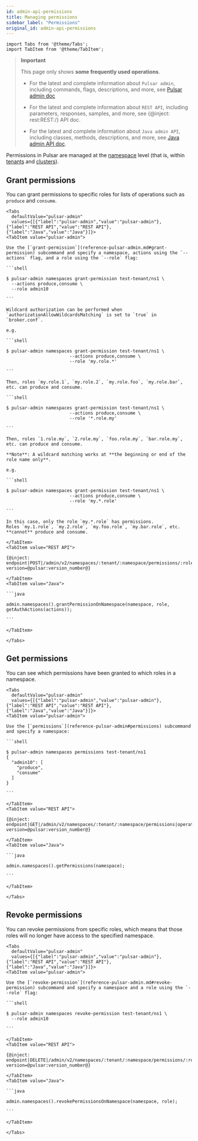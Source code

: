 ```yaml
---
id: admin-api-permissions
title: Managing permissions
sidebar_label: "Permissions"
original_id: admin-api-permissions
---
```


````mdx-code-block
import Tabs from '@theme/Tabs';
import TabItem from '@theme/TabItem';
````


> **Important**
>
> This page only shows **some frequently used operations**.
>
> - For the latest and complete information about `Pulsar admin`, including commands, flags, descriptions, and more, see [Pulsar admin doc](https://pulsar.apache.org/tools/pulsar-admin/)
> 
> - For the latest and complete information about `REST API`, including parameters, responses, samples, and more, see {@inject: rest:REST:/} API doc.
> 
> - For the latest and complete information about `Java admin API`, including classes, methods, descriptions, and more, see [Java admin API doc](https://pulsar.apache.org/api/admin/).

Permissions in Pulsar are managed at the [namespace](reference-terminology.md#namespace) level
(that is, within [tenants](reference-terminology.md#tenant) and [clusters](reference-terminology.md#cluster)).

## Grant permissions

You can grant permissions to specific roles for lists of operations such as `produce` and `consume`.

````mdx-code-block
<Tabs 
  defaultValue="pulsar-admin"
  values={[{"label":"pulsar-admin","value":"pulsar-admin"},{"label":"REST API","value":"REST API"},{"label":"Java","value":"Java"}]}>
<TabItem value="pulsar-admin">

Use the [`grant-permission`](reference-pulsar-admin.md#grant-permission) subcommand and specify a namespace, actions using the `--actions` flag, and a role using the `--role` flag:

```shell

$ pulsar-admin namespaces grant-permission test-tenant/ns1 \
  --actions produce,consume \
  --role admin10

```

Wildcard authorization can be performed when `authorizationAllowWildcardsMatching` is set to `true` in `broker.conf`.

e.g.

```shell

$ pulsar-admin namespaces grant-permission test-tenant/ns1 \
                        --actions produce,consume \
                        --role 'my.role.*'

```

Then, roles `my.role.1`, `my.role.2`, `my.role.foo`, `my.role.bar`, etc. can produce and consume.  

```shell

$ pulsar-admin namespaces grant-permission test-tenant/ns1 \
                        --actions produce,consume \
                        --role '*.role.my'

```

Then, roles `1.role.my`, `2.role.my`, `foo.role.my`, `bar.role.my`, etc. can produce and consume.

**Note**: A wildcard matching works at **the beginning or end of the role name only**.

e.g.

```shell

$ pulsar-admin namespaces grant-permission test-tenant/ns1 \
                        --actions produce,consume \
                        --role 'my.*.role'

```

In this case, only the role `my.*.role` has permissions.  
Roles `my.1.role`, `my.2.role`, `my.foo.role`, `my.bar.role`, etc. **cannot** produce and consume.

</TabItem>
<TabItem value="REST API">

{@inject: endpoint|POST|/admin/v2/namespaces/:tenant/:namespace/permissions/:role|operation/grantPermissionOnNamespace?version=@pulsar:version_number@}

</TabItem>
<TabItem value="Java">

```java

admin.namespaces().grantPermissionOnNamespace(namespace, role, getAuthActions(actions));

```

</TabItem>

</Tabs>
````

## Get permissions

You can see which permissions have been granted to which roles in a namespace.

````mdx-code-block
<Tabs 
  defaultValue="pulsar-admin"
  values={[{"label":"pulsar-admin","value":"pulsar-admin"},{"label":"REST API","value":"REST API"},{"label":"Java","value":"Java"}]}>
<TabItem value="pulsar-admin">

Use the [`permissions`](reference-pulsar-admin#permissions) subcommand and specify a namespace:

```shell

$ pulsar-admin namespaces permissions test-tenant/ns1
{
  "admin10": [
    "produce",
    "consume"
  ]
}

```

</TabItem>
<TabItem value="REST API">

{@inject: endpoint|GET|/admin/v2/namespaces/:tenant/:namespace/permissions|operation/getPermissions?version=@pulsar:version_number@}

</TabItem>
<TabItem value="Java">

```java

admin.namespaces().getPermissions(namespace);

```

</TabItem>

</Tabs>
````

## Revoke permissions

You can revoke permissions from specific roles, which means that those roles will no longer have access to the specified namespace.

````mdx-code-block
<Tabs 
  defaultValue="pulsar-admin"
  values={[{"label":"pulsar-admin","value":"pulsar-admin"},{"label":"REST API","value":"REST API"},{"label":"Java","value":"Java"}]}>
<TabItem value="pulsar-admin">

Use the [`revoke-permission`](reference-pulsar-admin.md#revoke-permission) subcommand and specify a namespace and a role using the `--role` flag:

```shell

$ pulsar-admin namespaces revoke-permission test-tenant/ns1 \
  --role admin10

```

</TabItem>
<TabItem value="REST API">

{@inject: endpoint|DELETE|/admin/v2/namespaces/:tenant/:namespace/permissions/:role|operation/revokePermissionsOnNamespace?version=@pulsar:version_number@}

</TabItem>
<TabItem value="Java">

```java

admin.namespaces().revokePermissionsOnNamespace(namespace, role);

```

</TabItem>

</Tabs>
````